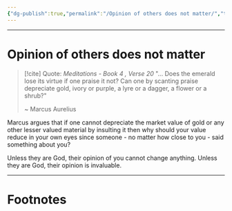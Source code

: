 ```yaml
---
{"dg-publish":true,"permalink":"/Opinion of others does not matter/","tags":["Philosophy","WorldCulture"]}
---
```



---
# Opinion of others does not matter
> [!cite] Quote: *Meditations - Book 4 , Verse 20*
> "... Does the emerald lose its virtue if one praise it not? Can one by scanting praise depreciate gold, ivory or purple, a lyre or a dagger, a flower or a shrub?"
> 
> ~ Marcus Aurelius

Marcus argues that if one cannot depreciate the market value of gold or any other lesser valued material by insulting it then why should your value reduce in your own eyes since someone - no matter how close to you - said something about you?

Unless they are God, their opinion of you cannot change anything.
Unless they are God, their opinion is invaluable.

---
# Footnotes